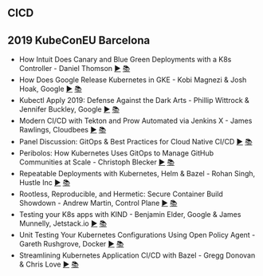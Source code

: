 CICD
---
## 2019 KubeConEU Barcelona

* How Intuit Does Canary and Blue Green Deployments with a K8s Controller - Daniel Thomson [▶️](https://www.youtube.com/watch?v=yeVkTTO9nOA) [ 📚](https://static.sched.com/hosted_files/kccnceu19/f7/Kanary_KubeCon-Europe-2019.pdf)
* How Does Google Release Kubernetes in GKE - Kobi Magnezi &amp; Josh Hoak, Google [▶️](https://www.youtube.com/watch?v=6D5JMFqlov4) [ 📚](https://static.sched.com/hosted_files/kccnceu19/9c/Kubecon%20EU%202019%20-%20Final.pdf)
* Kubectl Apply 2019: Defense Against the Dark Arts - Phillip Wittrock &amp; Jennifer Buckley, Google [▶️](https://www.youtube.com/watch?v=1DWWlcDUxtA) [ 📚]()
* Modern CI/CD with Tekton and Prow Automated via Jenkins X - James Rawlings, Cloudbees [▶️](https://www.youtube.com/watch?v=4EyTGYB7GvA) [ 📚](https://static.sched.com/hosted_files/kccnceu19/98/Modern%20CI_CD%20with%20Tekton%20and%20Prow%20Automated%20via%20Jenkins%20X.pdf)
* Panel Discussion: GitOps &amp; Best Practices for Cloud Native CI/CD [▶️](https://www.youtube.com/watch?v=uvbaxC1Dexc) [ 📚]()
* Peribolos: How Kubernetes Uses GitOps to Manage GitHub Communities at Scale - Christoph Blecker [▶️](https://www.youtube.com/watch?v=te3Xj2zr1Co) [ 📚](https://static.sched.com/hosted_files/kccnceu19/8e/Peribolos%20Slides.pdf)
* Repeatable Deployments with Kubernetes, Helm &amp; Bazel - Rohan Singh, Hustle Inc [▶️](https://www.youtube.com/watch?v=T_Oi_CIe164) [ 📚](https://static.sched.com/hosted_files/kccnceu19/41/Bazel%20Kubecon%202019.pdf)
* Rootless, Reproducible, and Hermetic: Secure Container Build Showdown - Andrew Martin, Control Plane [▶️](https://www.youtube.com/watch?v=X_Sb96EKFPA) [ 📚](https://static.sched.com/hosted_files/kccnceu19/d3/ControlPlane%20-%20Rootless%2C%20Reproducible%20%26%20Hermetic_%20Secure%20Container%20Build%20Showdown%20%28KubeCon%20Barcelon%2C%20May%202019%29.pdf)
* Testing your K8s apps with KIND - Benjamin Elder, Google &amp; James Munnelly, Jetstack.io [▶️](https://www.youtube.com/watch?v=8KtmevMFfxA) [ 📚]()
* Unit Testing Your Kubernetes Configurations Using Open Policy Agent - Gareth Rushgrove, Docker [▶️](https://www.youtube.com/watch?v=AfTuzonH93U) [ 📚](https://static.sched.com/hosted_files/kccnceu19/34/KubeCon%20-%20Unit%20Testing%20Your%20Kubernetes%20Configuration%20Using%20Open%20Policy%20Agent.pdf)
* Streamlining Kubernetes Application CI/CD with Bazel - Gregg Donovan &amp; Chris Love [▶️](https://www.youtube.com/watch?v=DTvXa-iqrfA) [ 📚](https://static.sched.com/hosted_files/kccnceu19/41/Bazel%20Kubecon%202019.pdf)
